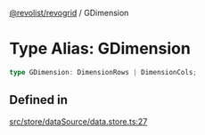 [@revolist/revogrid](README.md) / GDimension

# Type Alias: GDimension

```ts
type GDimension: DimensionRows | DimensionCols;
```

## Defined in

[src/store/dataSource/data.store.ts:27](https://github.com/revolist/revogrid/blob/ff1c29109648eb0543e674392be7b9af90d92acc/src/store/dataSource/data.store.ts#L27)
